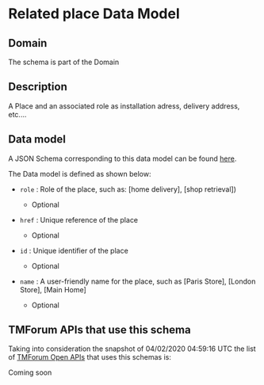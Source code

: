 # Related place Data Model

## Domain

The  schema is part of the  Domain

## Description

A  Place and an associated role as installation adress, delivery address, etc....

## Data model

A JSON Schema corresponding to this data model can be found
[here](https://github.com/tmforum-rand/schemas/blob/candidates/Common/RelatedPlace.schema.json).

The Data model is defined as shown below:

- `role` : Role of the place, such as: [home delivery], [shop retrieval])

  - Optional


- `href` : Unique reference of the place

  - Optional


- `id` : Unique identifier of the place

  - Optional


- `name` : A user-friendly name for the place, such as [Paris Store], [London Store], [Main Home]

  - Optional






## TMForum APIs that use this schema

Taking into consideration the snapshot of 04/02/2020 04:59:16 UTC the list of [TMForum Open APIs](https://www.tmforum.org/open-apis/) that uses this schemas is:

Coming soon